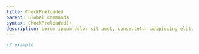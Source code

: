 ```yaml
---
title: CheckPreloaded
parent: Global commands
syntax: CheckPreloaded()
description: Lorem ipsum dolor sit amet, consectetur adipiscing elit.
---
```


```javascript
// example
```